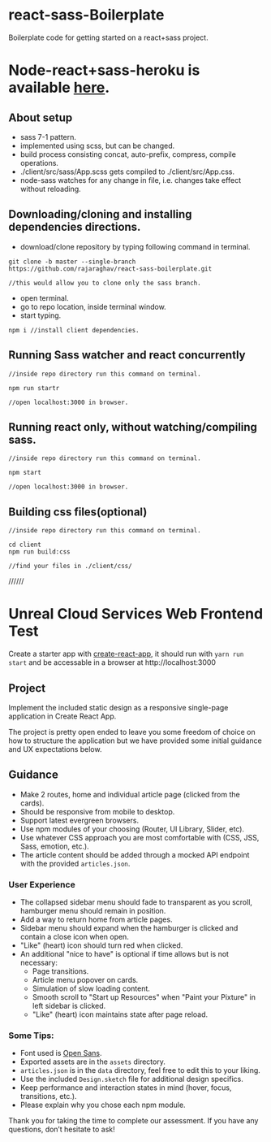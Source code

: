 # react-sass-Boilerplate

Boilerplate code for getting started on a react+sass project.

# Node-react+sass-heroku is available [here](https://github.com/rajaraghav/node-react-heroku-Boilerplate).

## About setup

* sass 7-1 pattern.
* implemented using scss, but can be changed.
* build process consisting concat, auto-prefix, compress, compile operations.
* ./client/src/sass/App.scss gets compiled to ./client/src/App.css.
* node-sass watches for any change in file, i.e. changes take effect without reloading.

## Downloading/cloning and installing dependencies directions.

* download/clone repository by typing following command in terminal.

```
git clone -b master --single-branch https://github.com/rajaraghav/react-sass-boilerplate.git

//this would allow you to clone only the sass branch.
```

* open terminal.
* go to repo location, inside terminal window.
* start typing.

```
npm i //install client dependencies.
```

## Running Sass watcher and react concurrently

```
//inside repo directory run this command on terminal.

npm run startr

//open localhost:3000 in browser.
```

## Running react only, without watching/compiling sass.

```
//inside repo directory run this command on terminal.

npm start

//open localhost:3000 in browser.
```

## Building css files(optional)

```
//inside repo directory run this command on terminal.

cd client
npm run build:css

//find your files in ./client/css/
```


//////

# Unreal Cloud Services Web Frontend Test

Create a starter app with [create-react-app](https://reactjs.org/docs/create-a-new-react-app.html), it should run with `yarn run start` and be accessable in a browser at http://localhost:3000

## Project

Implement the included static design as a responsive single-page application in Create React App.

The project is pretty open ended to leave you some freedom of choice on how to structure the application but we have provided some initial guidance and UX expectations below.

## Guidance

- Make 2 routes, home and individual article page (clicked from the cards).
- Should be responsive from mobile to desktop.
- Support latest evergreen browsers.
- Use npm modules of your choosing (Router, UI Library, Slider, etc).
- Use whatever CSS approach you are most comfortable with (CSS, JSS, Sass, emotion, etc.).
- The article content should be added through a mocked API endpoint with the provided `articles.json`.

### User Experience

- The collapsed sidebar menu should fade to transparent as you scroll, hamburger menu should remain in position.
- Add a way to return home from article pages.
- Sidebar menu should expand when the hamburger is clicked and contain a close icon when open.
- "Like" (heart) icon should turn red when clicked.
- An additional "nice to have" is optional if time allows but is not necessary:
  - Page transitions.
  - Article menu popover on cards.
  - Simulation of slow loading content.
  - Smooth scroll to "Start up Resources" when "Paint your Pixture" in left sidebar is clicked.
  - "Like" (heart) icon maintains state after page reload.

### Some Tips:

- Font used is [Open Sans](https://fonts.google.com/specimen/Open+Sans).
- Exported assets are in the `assets` directory.
- `articles.json` is in the `data` directory, feel free to edit this to your liking.
- Use the included `Design.sketch` file for additional design specifics.
- Keep performance and interaction states in mind (hover, focus, transitions, etc.).
- Please explain why you chose each npm module.

Thank you for taking the time to complete our assessment. If you have any questions, don’t hesitate to ask!

